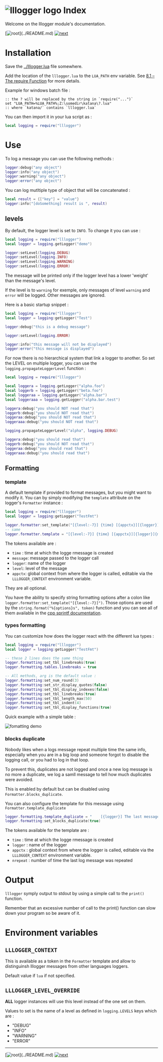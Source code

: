 # ![lllogger logo](./img/logo.svg) Index

Welcome on the lllogger module's documentation.

[![root](https://img.shields.io/badge/back_to_root-536362?)](../README.md)
[![next](https://img.shields.io/badge/▶_next_page-api-4f4f4f?labelColor=fcb434)](API.md)


# Installation

Save the [../lllogger.lua](../lllogger.lua) file somewhere.

Add the location of the `lllogger.lua` to the `LUA_PATH` env variable.
See [8.1 – The require Function](https://www.lua.org/pil/8.1.html) for more details.

Example for windows batch file :

```batch
:: the ? will be replaced by the string in `require("...")`
set "LUA_PATH=%LUA_PATH%;Z:\somedir\katana\?.lua"
:: where `katana/` contains `lllogger.lua`
```

You can then import it in your lua script as :

```lua
local logging = require("lllogger")
```

# Use

To log a message you can use the following methods :

```lua
logger:debug("any object")
logger:info("any object")
logger:warning("any object")
logger:error("any object")
```

You can log mutltiple type of object that will be concatenated :

```lua
local result = {["key"] = "value"}
logger:info("[doSomething] result is ", result)
```

## levels

By default, the logger level is set to `INFO`.
To change it you can use :

```lua
local logging = require("lllogger")
local logger = logging.getLogger("demo")

logger:setLevel(logging.DEBUG)
logger:setLevel(logging.INFO) 
logger:setLevel(logging.WARNING)
logger:setLevel(logging.ERROR)
```

The message will be printed only if the logger level has a lower 'weight'
than the message's level.

If the level is to `warning` for exemple, only messages of level `warning` and `error`
will be logged. Other messages are ignored.

Here is a basic startup snippet :

```lua
local logging = require("lllogger")
local logger = logging:getLogger("Test")

logger:debug("this is a debug message")

logger:setLevel(logging.ERROR)

logger:info("this message will not be displayed")
logger:error("this message is displayed")
```

For now there is no hierarchical system that link a logger to another. So set
the LEVEL on multiple logger, you can use the `logging.propagateLoggerLevel` function :

```lua
local logging = require("lllogger")

local loggera = logging.getLogger("alpha.foo")
local loggerb = logging.getLogger("beta.foo")
local loggeraa = logging.getLogger("alpha.bar")
local loggeraaa = logging.getLogger("alpha.bar.test")

loggera:debug("you should NOT read that")
loggerb:debug("you should NOT read that")
loggeraa:debug("you should NOT read that")
loggeraaa:debug("you should NOT read that")

logging.propagateLoggerLevel("alpha", logging.DEBUG)

loggera:debug("you should read that")
loggerb:debug("you should NOT read that")
loggeraa:debug("you should read that")
loggeraaa:debug("you should read that")
```


## Formatting

### template

A default template if provided to format messages, but you might want to modify
it. You can by simply modifying the `template` attribute on the logger's `Formatter` instance :

```lua
local logging = require("lllogger")
local logger = logging:getLogger("TestFmt")

logger.formatter:set_template("[{level:-7}] {time} [{appctx}][{logger}]{message}")
-- same
logger.formatter.template = "[{level:-7}] {time} [{appctx}][{logger}]{message}"
```

The tokens available are :

- `time` : time at which the logge rmessage is created
- `message`: message passed to the logger call
- `logger`: name of the logger
- `level`: level of the message
- `appctx`: global context from where the logger is called, editable via the `LLLOGGER_CONTEXT`
environment variable.

They are all optional.

You have the ability to specify string formatting options after a colon like
`logger.formatter:set_template("[{level:-7}]")`. Those options are used by
the `string.format("%{options}s", token)` function and you can see all of them
available in the [cpp sprintf documentation](https://en.cppreference.com/w/c/io/fprintf#Parameters).


### types formatting

You can customize how does the logger react
with the different lua types :

```lua
local logging = require("lllogger")
local logger = logging:getLogger("TestFmt")

-- these 2 lines does the same thing
logger.formatting:set_tbl_linebreaks(true)
logger.formatting.tables.linebreaks = true

-- All methods, arg is the default value :
logger.formatting:set_num_round(3)
logger.formatting:set_str_display_quotes(false)
logger.formatting:set_tbl_display_indexes(false)
logger.formatting:set_tbl_linebreaks(true)
logger.formatting:set_tbl_length_max(50)
logger.formatting:set_tbl_indent(4)
logger.formatting:set_tbl_display_functions(true)
```

Quick example with a simple table :

![fomatting demo](img/fmt-tables.png)


### blocks duplicate

Nobody likes when a logs message repeat multiple time the same info, especially
when you are in a big loop and someone forgot to disable the logging call, or
you had to log in that loop.

To prevent this, duplicates are not logged and once a new log message is no more
a duplicate, we log a samll message to tell how much duplicates were avoided.

This is enabled by default but can be disabled using `Formatter.blocks_duplicate`.

You can also configure the template for this message using `Formatter.template_duplicate`

```lua
logger.formatting.template_duplicate = "    [{logger}] The last message was repeated <{nrepeat}> times ..."
logger.formatting:set_blocks_duplicate(true)
```

The tokens available for the template are :
- `time` : time at which the logge rmessage is created
- `logger` : name of the logger
- `appctx` : global context from where the logger is called, editable via the `LLLOGGER_CONTEXT`
environment variable.
- `nrepeat` : number of time the last log message was repeated


# Output

`lllogger` symply output to stdout by using a simple call to the `print()` function.

Remember that an excessive number of call to the print() function can slow down
your program so be aware of it.

# Environment variables

## `LLLOGGER_CONTEXT`

This is available as a token in the `Formatter` template and allow to distinguinsh
lllogger messages from other languages loggers.

Default value if `lua` if not specified.

## `LLLOGGER_LEVEL_OVERRIDE`

**ALL** logger instances will use this level instead of the one set on them.

Values to set is the name of a level as defined in `logging.LEVELS` keys which are :

- "DEBUG"
- "INFO"
- "WARNING"
- "ERROR"


---

[![root](https://img.shields.io/badge/back_to_root-536362?)](../README.md)
[![next](https://img.shields.io/badge/▶_next_page-api-4f4f4f?labelColor=fcb434)](API.md)
